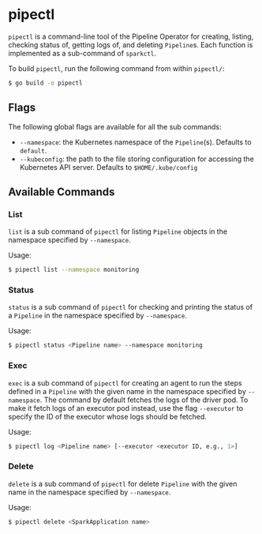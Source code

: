 # pipectl

`pipectl` is a command-line tool of the Pipeline Operator for creating, listing, checking status of, getting logs of,
and deleting `Pipeline`s. Each function is implemented as a sub-command of `sparkctl`.

To build `pipectl`, run the following command from within `pipectl/`:

```bash
$ go build -o pipectl
```

## Flags

The following global flags are available for all the sub commands:
* `--namespace`: the Kubernetes namespace of the `Pipeline`(s). Defaults to `default`.
* `--kubeconfig`: the path to the file storing configuration for accessing the Kubernetes API server. Defaults to
`$HOME/.kube/config`

## Available Commands

### List

`list` is a sub command of `pipectl` for listing `Pipeline` objects in the namespace specified by
`--namespace`.

Usage:
```bash
$ pipectl list --namespace monitoring
```

### Status

`status` is a sub command of `pipectl` for checking and printing the status of a `Pipeline` in the namespace
specified by `--namespace`.

Usage:
```bash
$ pipectl status <Pipeline name> --namespace monitoring
```

### Exec

`exec` is a sub command of `pipectl` for creating an agent to run the steps defined in a `Pipeline` with the given name in the
namespace specified by `--namespace`. The command by default fetches the logs of the driver pod. To make it fetch logs
of an executor pod instead, use the flag `--executor` to specify the ID of the executor whose logs should be fetched.

Usage:
```bash
$ pipectl log <Pipeline name> [--executor <executor ID, e.g., 1>]
```

### Delete

`delete` is a sub command of `pipectl` for delete `Pipeline` with the given name in the namespace
specified by `--namespace`.

Usage:
```bash
$ pipectl delete <SparkApplication name>
```

